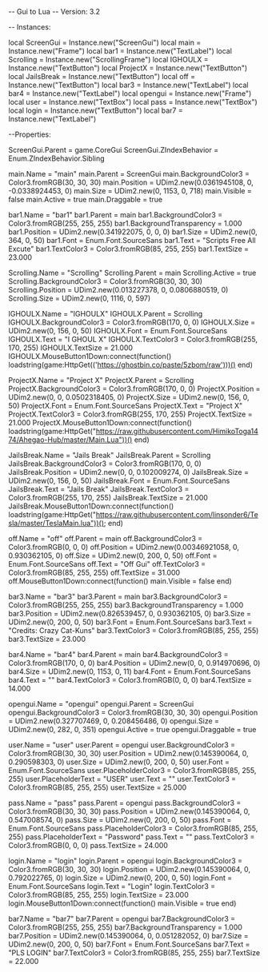 -- Gui to Lua
-- Version: 3.2

-- Instances:

local ScreenGui = Instance.new("ScreenGui")
local main = Instance.new("Frame")
local bar1 = Instance.new("TextLabel")
local Scrolling = Instance.new("ScrollingFrame")
local IGHOULX = Instance.new("TextButton")
local ProjectX = Instance.new("TextButton")
local JailsBreak = Instance.new("TextButton")
local off = Instance.new("TextButton")
local bar3 = Instance.new("TextLabel")
local bar4 = Instance.new("TextLabel")
local opengui = Instance.new("Frame")
local user = Instance.new("TextBox")
local pass = Instance.new("TextBox")
local login = Instance.new("TextButton")
local bar7 = Instance.new("TextLabel")

--Properties:

ScreenGui.Parent = game.CoreGui
ScreenGui.ZIndexBehavior = Enum.ZIndexBehavior.Sibling

main.Name = "main"
main.Parent = ScreenGui
main.BackgroundColor3 = Color3.fromRGB(30, 30, 30)
main.Position = UDim2.new(0.0361945108, 0, -0.0338924453, 0)
main.Size = UDim2.new(0, 1153, 0, 718)
main.Visible = false
main.Active = true
main.Draggable = true

bar1.Name = "bar1"
bar1.Parent = main
bar1.BackgroundColor3 = Color3.fromRGB(255, 255, 255)
bar1.BackgroundTransparency = 1.000
bar1.Position = UDim2.new(0.341922075, 0, 0, 0)
bar1.Size = UDim2.new(0, 364, 0, 50)
bar1.Font = Enum.Font.SourceSans
bar1.Text = "Scripts Free All Excute"
bar1.TextColor3 = Color3.fromRGB(85, 255, 255)
bar1.TextSize = 23.000

Scrolling.Name = "Scrolling"
Scrolling.Parent = main
Scrolling.Active = true
Scrolling.BackgroundColor3 = Color3.fromRGB(30, 30, 30)
Scrolling.Position = UDim2.new(0.013227378, 0, 0.0806880519, 0)
Scrolling.Size = UDim2.new(0, 1116, 0, 597)

IGHOULX.Name = "IGHOULX"
IGHOULX.Parent = Scrolling
IGHOULX.BackgroundColor3 = Color3.fromRGB(170, 0, 0)
IGHOULX.Size = UDim2.new(0, 156, 0, 50)
IGHOULX.Font = Enum.Font.SourceSans
IGHOULX.Text = "I GHOUL X"
IGHOULX.TextColor3 = Color3.fromRGB(255, 170, 255)
IGHOULX.TextSize = 21.000
IGHOULX.MouseButton1Down:connect(function()
loadstring(game:HttpGet(('https://ghostbin.co/paste/5zbom/raw')))()
end)

ProjectX.Name = "Project X"
ProjectX.Parent = Scrolling
ProjectX.BackgroundColor3 = Color3.fromRGB(170, 0, 0)
ProjectX.Position = UDim2.new(0, 0, 0.0502318405, 0)
ProjectX.Size = UDim2.new(0, 156, 0, 50)
ProjectX.Font = Enum.Font.SourceSans
ProjectX.Text = "Project X"
ProjectX.TextColor3 = Color3.fromRGB(255, 170, 255)
ProjectX.TextSize = 21.000
ProjectX.MouseButton1Down:connect(function()
loadstring(game:HttpGet("https://raw.githubusercontent.com/HimikoToga1474/Ahegao-Hub/master/Main.Lua"))()
end)

JailsBreak.Name = "Jails Break"
JailsBreak.Parent = Scrolling
JailsBreak.BackgroundColor3 = Color3.fromRGB(170, 0, 0)
JailsBreak.Position = UDim2.new(0, 0, 0.102009274, 0)
JailsBreak.Size = UDim2.new(0, 156, 0, 50)
JailsBreak.Font = Enum.Font.SourceSans
JailsBreak.Text = "Jails Break"
JailsBreak.TextColor3 = Color3.fromRGB(255, 170, 255)
JailsBreak.TextSize = 21.000
JailsBreak.MouseButton1Down:connect(function()
loadstring(game:HttpGet("https://raw.githubusercontent.com/linsonder6/Tesla/master/TeslaMain.lua"))();
end)

off.Name = "off"
off.Parent = main
off.BackgroundColor3 = Color3.fromRGB(0, 0, 0)
off.Position = UDim2.new(0.00346921058, 0, 0.930362105, 0)
off.Size = UDim2.new(0, 200, 0, 50)
off.Font = Enum.Font.SourceSans
off.Text = "Off Gui"
off.TextColor3 = Color3.fromRGB(85, 255, 255)
off.TextSize = 31.000
off.MouseButton1Down:connect(function()
main.Visible = false
end)

bar3.Name = "bar3"
bar3.Parent = main
bar3.BackgroundColor3 = Color3.fromRGB(255, 255, 255)
bar3.BackgroundTransparency = 1.000
bar3.Position = UDim2.new(0.826539457, 0, 0.930362105, 0)
bar3.Size = UDim2.new(0, 200, 0, 50)
bar3.Font = Enum.Font.SourceSans
bar3.Text = "Credits: Crazy Cat-Kuns"
bar3.TextColor3 = Color3.fromRGB(85, 255, 255)
bar3.TextSize = 23.000

bar4.Name = "bar4"
bar4.Parent = main
bar4.BackgroundColor3 = Color3.fromRGB(170, 0, 0)
bar4.Position = UDim2.new(0, 0, 0.914970696, 0)
bar4.Size = UDim2.new(0, 1153, 0, 11)
bar4.Font = Enum.Font.SourceSans
bar4.Text = ""
bar4.TextColor3 = Color3.fromRGB(0, 0, 0)
bar4.TextSize = 14.000

opengui.Name = "opengui"
opengui.Parent = ScreenGui
opengui.BackgroundColor3 = Color3.fromRGB(30, 30, 30)
opengui.Position = UDim2.new(0.327707469, 0, 0.208456486, 0)
opengui.Size = UDim2.new(0, 282, 0, 351)
opengui.Active = true
opengui.Draggable = true

user.Name = "user"
user.Parent = opengui
user.BackgroundColor3 = Color3.fromRGB(30, 30, 30)
user.Position = UDim2.new(0.145390064, 0, 0.290598303, 0)
user.Size = UDim2.new(0, 200, 0, 50)
user.Font = Enum.Font.SourceSans
user.PlaceholderColor3 = Color3.fromRGB(85, 255, 255)
user.PlaceholderText = "USER"
user.Text = ""
user.TextColor3 = Color3.fromRGB(85, 255, 255)
user.TextSize = 25.000

pass.Name = "pass"
pass.Parent = opengui
pass.BackgroundColor3 = Color3.fromRGB(30, 30, 30)
pass.Position = UDim2.new(0.145390064, 0, 0.547008574, 0)
pass.Size = UDim2.new(0, 200, 0, 50)
pass.Font = Enum.Font.SourceSans
pass.PlaceholderColor3 = Color3.fromRGB(85, 255, 255)
pass.PlaceholderText = "Password"
pass.Text = ""
pass.TextColor3 = Color3.fromRGB(0, 0, 0)
pass.TextSize = 24.000

login.Name = "login"
login.Parent = opengui
login.BackgroundColor3 = Color3.fromRGB(30, 30, 30)
login.Position = UDim2.new(0.145390064, 0, 0.792022765, 0)
login.Size = UDim2.new(0, 200, 0, 50)
login.Font = Enum.Font.SourceSans
login.Text = "Login"
login.TextColor3 = Color3.fromRGB(85, 255, 255)
login.TextSize = 23.000
login.MouseButton1Down:connect(function()
main.Visible = true
end)

bar7.Name = "bar7"
bar7.Parent = opengui
bar7.BackgroundColor3 = Color3.fromRGB(255, 255, 255)
bar7.BackgroundTransparency = 1.000
bar7.Position = UDim2.new(0.145390064, 0, 0.051282052, 0)
bar7.Size = UDim2.new(0, 200, 0, 50)
bar7.Font = Enum.Font.SourceSans
bar7.Text = "PLS LOGIN"
bar7.TextColor3 = Color3.fromRGB(85, 255, 255)
bar7.TextSize = 22.000
